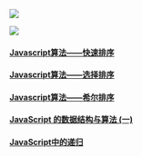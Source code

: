 ![](https://upload-images.jianshu.io/upload_images/9249356-f7a146a6de77a533.png?imageMogr2/auto-orient/strip%7CimageView2/2/w/1240)

![](https://upload-images.jianshu.io/upload_images/9249356-8cc36d8d53d7c8a3.png?imageMogr2/auto-orient/strip%7CimageView2/2/w/1240)
#### [Javascript算法——快速排序](https://segmentfault.com/a/1190000009426421)
#### [Javascript算法——选择排序](https://segmentfault.com/a/1190000009366805)

#### [Javascript算法——希尔排序](https://segmentfault.com/a/1190000009461832)

#### [JavaScript 的数据结构与算法 (一)](https://juejin.im/entry/58759e79128fe1006b48cdfd)

#### [JavaScript中的递归](https://segmentfault.com/a/1190000009857470)